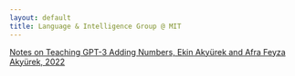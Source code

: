 ```yaml
---
layout: default
title: Language & Intelligence Group @ MIT
---
```


[Notes on Teaching GPT-3 Adding Numbers, Ekin Akyürek and Afra Feyza Akyürek, 2022](arithmetic_gpt3/index.html)
